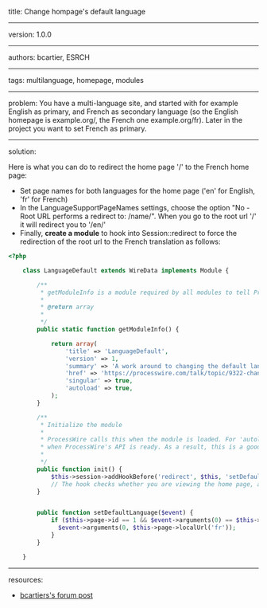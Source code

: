 title: Change hompage's default language

----

version: 1.0.0

----

authors: bcartier, ESRCH

----

tags: multilanguage, homepage, modules

----

problem:
You have a multi-language site, and started with for example English as primary, and French as secondary language (so the English homepage is example.org/, the French one example.org/fr).
Later in the project you want to set French as primary.

----

solution:

Here is what you can do to redirect the home page '/' to the French home page:
* Set page names for both languages for the home page ('en' for English, 'fr' for French)
* In the LanguageSupportPageNames settings, choose the option "No - Root URL performs a redirect to: /name/". When you go to the root url '/' it will redirect you to '/en/'
* Finally, **create a module** to hook into Session::redirect to force the redirection of the root url to the French translation as follows:

```PHP
<?php

	class LanguageDefault extends WireData implements Module {

		/**
		 * getModuleInfo is a module required by all modules to tell ProcessWire about them
		 *
		 * @return array
		 *
		 */
		public static function getModuleInfo() {

			return array(
				'title' => 'LanguageDefault',
				'version' => 1,
				'summary' => 'A work around to changing the default language.',
				'href' => 'https://processwire.com/talk/topic/9322-change-default-language-for-homepage/?p=89717',
				'singular' => true,
				'autoload' => true,
			);
		}

		/**
		 * Initialize the module
		 *
		 * ProcessWire calls this when the module is loaded. For 'autoload' modules, this will be called
		 * when ProcessWire's API is ready. As a result, this is a good place to attach hooks.
		 *
		 */
		public function init() {
			$this->session->addHookBefore('redirect', $this, 'setDefaultLanguage');
			// The hook checks whether you are viewing the home page, and whether you are redirecting to the English url, and if so, it changes the url to the French url
		}


		public function setDefaultLanguage($event) {
			if ($this->page->id == 1 && $event->arguments(0) == $this->page->localUrl('default')) {
		      $event->arguments(0, $this->page->localUrl('fr'));
		    }
		}

	}
```


----

resources:

* [bcartiers's forum post](https://processwire.com/talk/topic/9322-change-default-language-for-homepage/#entry89925)